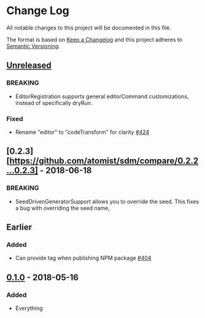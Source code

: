 # Change Log

All notable changes to this project will be documented in this file.

The format is based on [Keep a Changelog](http://keepachangelog.com/)
and this project adheres to [Semantic Versioning](http://semver.org/).

## [Unreleased](https://github.com/atomist/sdm/compare/0.2.4...HEAD)

### BREAKING

-   EditorRegistration supports general editorCommand customizations, instead of specifically dryRun.

### Fixed

-   Rename "editor" to "codeTransform" for clarity [#424](https://github.com/atomist/sdm/issues/424)

## [0.2.3][https://github.com/atomist/sdm/compare/0.2.2...0.2.3] - 2018-06-18

### BREAKING

-   SeedDrivenGeneratorSupport allows you to override the seed. This fixes a bug with overriding the seed name,

## Earlier

### Added

-   Can provide tag when publishing NPM package [#404](https://github.com/atomist/sdm/issues/404)

## [0.1.0](https://github.com/atomist/sdm/tree/0.1.0) - 2018-05-16

### Added

-   Everything
